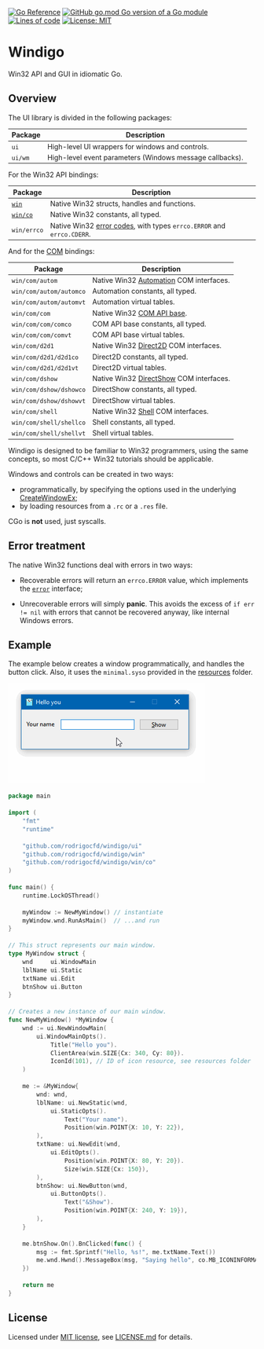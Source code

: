 [![Go Reference](https://pkg.go.dev/badge/github.com/rodrigocfd/windigo.svg)](https://pkg.go.dev/github.com/rodrigocfd/windigo)
[![GitHub go.mod Go version of a Go module](https://img.shields.io/github/go-mod/go-version/rodrigocfd/windigo.svg)](https://github.com/rodrigocfd/windigo)
[![Lines of code](https://tokei.rs/b1/github/rodrigocfd/windigo)](https://github.com/rodrigocfd/windigo)
[![License: MIT](https://img.shields.io/badge/License-MIT-yellow.svg)](https://opensource.org/licenses/MIT)

# Windigo

Win32 API and GUI in idiomatic Go.

## Overview

The UI library is divided in the following packages:

| Package | Description |
| - | - |
| `ui` | High-level UI wrappers for windows and controls. |
| `ui/wm` | High-level event parameters (Windows message callbacks). |

For the Win32 API bindings:

| Package | Description |
| - | - |
| [`win`](win/) | Native Win32 structs, handles and functions. |
| [`win/co`](win/co/) | Native Win32 constants, all typed. |
| `win/errco` | Native Win32 [error codes](https://docs.microsoft.com/en-us/windows/win32/debug/system-error-codes), with types `errco.ERROR` and `errco.CDERR`. |

And for the [COM](win/com/) bindings:

| Package | Description |
| - | - |
| `win/com/autom` | Native Win32 [Automation](https://docs.microsoft.com/en-us/windows/win32/api/_automat/) COM interfaces. |
| `win/com/autom/automco` | Automation constants, all typed. |
| `win/com/autom/automvt` | Automation virtual tables. |
| `win/com/com` | Native Win32 [COM API base](https://docs.microsoft.com/en-us/windows/win32/api/_com/). |
| `win/com/com/comco` | COM API base constants, all typed. |
| `win/com/com/comvt` | COM API base virtual tables. |
| `win/com/d2d1` | Native Win32 [Direct2D](https://docs.microsoft.com/en-us/windows/win32/direct2d/direct2d-portal) COM interfaces. |
| `win/com/d2d1/d2d1co` | Direct2D constants, all typed. |
| `win/com/d2d1/d2d1vt` | Direct2D virtual tables. |
| `win/com/dshow` | Native Win32 [DirectShow](https://docs.microsoft.com/en-us/windows/win32/directshow/directshow) COM interfaces. |
| `win/com/dshow/dshowco` | DirectShow constants, all typed. |
| `win/com/dshow/dshowvt` | DirectShow virtual tables. |
| `win/com/shell` | Native Win32 [Shell](https://docs.microsoft.com/en-us/windows/win32/api/_shell/) COM interfaces. |
| `win/com/shell/shellco` | Shell constants, all typed. |
| `win/com/shell/shellvt` | Shell virtual tables. |

Windigo is designed to be familiar to Win32 programmers, using the same concepts, so most C/C++ Win32 tutorials should be applicable.

Windows and controls can be created in two ways:

* programmatically, by specifying the options used in the underlying [CreateWindowEx](https://docs.microsoft.com/en-us/windows/win32/api/winuser/nf-winuser-createwindowexw);
* by loading resources from a `.rc` or a `.res` file.

CGo is **not** used, just syscalls.

## Error treatment

The native Win32 functions deal with errors in two ways:

* Recoverable errors will return an `errco.ERROR` value, which implements the [`error`](https://golang.org/pkg/builtin/#error) interface;

* Unrecoverable errors will simply **panic**. This avoids the excess of `if err != nil` with errors that cannot be recovered anyway, like internal Windows errors.

## Example

The example below creates a window programmatically, and handles the button click. Also, it uses the `minimal.syso` provided in the [resources](resources/) folder.

![Screen capture](example.gif)

```go
package main

import (
    "fmt"
    "runtime"

    "github.com/rodrigocfd/windigo/ui"
    "github.com/rodrigocfd/windigo/win"
    "github.com/rodrigocfd/windigo/win/co"
)

func main() {
    runtime.LockOSThread()

    myWindow := NewMyWindow() // instantiate
    myWindow.wnd.RunAsMain()  // ...and run
}

// This struct represents our main window.
type MyWindow struct {
    wnd     ui.WindowMain
    lblName ui.Static
    txtName ui.Edit
    btnShow ui.Button
}

// Creates a new instance of our main window.
func NewMyWindow() *MyWindow {
    wnd := ui.NewWindowMain(
        ui.WindowMainOpts().
            Title("Hello you").
            ClientArea(win.SIZE{Cx: 340, Cy: 80}).
            IconId(101), // ID of icon resource, see resources folder
    )

    me := &MyWindow{
        wnd: wnd,
        lblName: ui.NewStatic(wnd,
            ui.StaticOpts().
                Text("Your name").
                Position(win.POINT{X: 10, Y: 22}),
        ),
        txtName: ui.NewEdit(wnd,
            ui.EditOpts().
                Position(win.POINT{X: 80, Y: 20}).
                Size(win.SIZE{Cx: 150}),
        ),
        btnShow: ui.NewButton(wnd,
            ui.ButtonOpts().
                Text("&Show").
                Position(win.POINT{X: 240, Y: 19}),
        ),
    }

    me.btnShow.On().BnClicked(func() {
        msg := fmt.Sprintf("Hello, %s!", me.txtName.Text())
        me.wnd.Hwnd().MessageBox(msg, "Saying hello", co.MB_ICONINFORMATION)
    })

    return me
}
```

## License

Licensed under [MIT license](https://opensource.org/licenses/MIT), see [LICENSE.md](LICENSE.md) for details.

